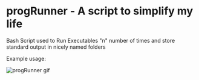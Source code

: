 # progRunner - A script to simplify my life
Bash Script used to Run Executables "n" number of times and store standard output in nicely named folders

Example usage:

![progRunner gif](http://i.giphy.com/gtiX1hvDWjXji.gif)

